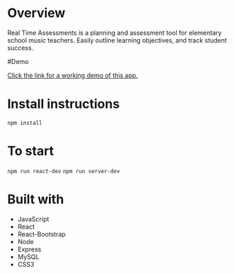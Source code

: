 # Overview

Real Time Assessments is a planning and assessment tool for elementary school music teachers. Easily outline learning objectives, and track student success.

#Demo

[Click the link for a working demo of this app.](https://www.youtube.com/watch?v=uhFh9lXIF2w&t=5s)

# Install instructions

`npm install`

# To start

`npm run react-dev`
`npm run server-dev`

# Built with

- JavaScript
- React
- React-Bootstrap
- Node
- Express
- MySQL
- CSS3
